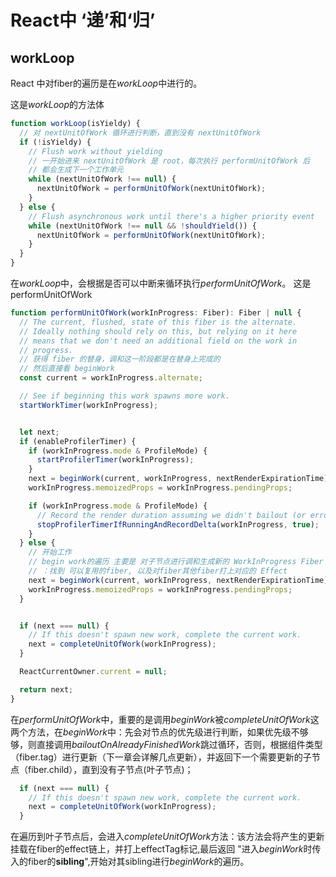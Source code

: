 # React中 ‘递’和‘归’


## workLoop 
React 中对fiber的遍历是在*workLoop*中进行的。

这是*workLoop*的方法体

```js
function workLoop(isYieldy) {
  // 对 nextUnitOfWork 循环进行判断，直到没有 nextUnitOfWork
  if (!isYieldy) {
    // Flush work without yielding
    // 一开始进来 nextUnitOfWork 是 root，每次执行 performUnitOfWork 后
    // 都会生成下一个工作单元
    while (nextUnitOfWork !== null) {
      nextUnitOfWork = performUnitOfWork(nextUnitOfWork);
    }
  } else {
    // Flush asynchronous work until there's a higher priority event
    while (nextUnitOfWork !== null && !shouldYield()) {
      nextUnitOfWork = performUnitOfWork(nextUnitOfWork);
    }
  }
}
```
在*workLoop*中，会根据是否可以中断来循环执行*performUnitOfWork*。
这是performUnitOfWork

```js
function performUnitOfWork(workInProgress: Fiber): Fiber | null {
  // The current, flushed, state of this fiber is the alternate.
  // Ideally nothing should rely on this, but relying on it here
  // means that we don't need an additional field on the work in
  // progress.
  // 获得 fiber 的替身，调和这一阶段都是在替身上完成的
  // 然后直接看 beginWork
  const current = workInProgress.alternate;

  // See if beginning this work spawns more work.
  startWorkTimer(workInProgress);


  let next;
  if (enableProfilerTimer) {
    if (workInProgress.mode & ProfileMode) {
      startProfilerTimer(workInProgress);
    }
    next = beginWork(current, workInProgress, nextRenderExpirationTime);
    workInProgress.memoizedProps = workInProgress.pendingProps;

    if (workInProgress.mode & ProfileMode) {
      // Record the render duration assuming we didn't bailout (or error).
      stopProfilerTimerIfRunningAndRecordDelta(workInProgress, true);
    }
  } else {
    // 开始工作
    // begin work的遍历 主要是 对子节点进行调和生成新的 WorkInProgress Fiber Tree
    // ：找到 可以复用的fiber, 以及对fiber其他fiber打上对应的 Effect
    next = beginWork(current, workInProgress, nextRenderExpirationTime);
    workInProgress.memoizedProps = workInProgress.pendingProps;
  }


  if (next === null) {
    // If this doesn't spawn new work, complete the current work.
    next = completeUnitOfWork(workInProgress);
  }

  ReactCurrentOwner.current = null;

  return next;
}

```

在*performUnitOfWork*中，重要的是调用*beginWork*被*completeUnitOfWork*这两个方法，在*beginWork*中：先会对节点的优先级进行判断，如果优先级不够够，则直接调用*bailoutOnAlreadyFinishedWork*跳过循环，否则，根据组件类型（fiber.tag）进行更新（下一章会详解几点更新），并返回下一个需要更新的子节点（fiber.child），直到没有子节点(叶子节点)；
```js
  if (next === null) {
    // If this doesn't spawn new work, complete the current work.
    next = completeUnitOfWork(workInProgress);
  }
```
在遍历到叶子节点后，会进入*completeUnitOfWork*方法：该方法会将产生的更新挂载在fiber的effect链上，并打上effectTag标记,最后返回 "进入*beginWork*时传入的fiber的**sibling**",开始对其sibling进行*beginWork*的遍历。
